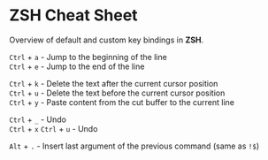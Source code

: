 # ZSH Cheat Sheet
Overview of default and custom key bindings in **ZSH**.

`Ctrl` + `a` - Jump to the beginning of the line  
`Ctrl` + `e` - Jump to the end of the line  

`Ctrl` + `k` - Delete the text after the current cursor position  
`Ctrl` + `u` - Delete the text before the current cursor position  
`Ctrl` + `y` - Paste content from the cut buffer to the current line  

`Ctrl` + `_` - Undo  
`Ctrl` + `x` `Ctrl` + `u` - Undo  

`Alt` + `.` - Insert last argument of the previous command (same as `!$`)  
